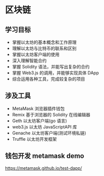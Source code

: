 # 区块链

## 学习目标

- 掌握以太坊的基本概念和工作原理
- 理解以太坊与比特币的联系和区别
- 掌握以太坊客户端的使用
- 深入理解智能合约
- 掌握 Solidity 语法，并能写出复杂的合约
- 掌握 Web3.js 的调用，并能够实现具体 DApp
- 综合运用各种工具，完成较复杂的项目

## 涉及工具

- MetaMask 浏览器插件钱包
- Remix 基于浏览器的 Solidity 在线编辑器
- Geth 以太坊客户端(go 语言)
- web3.js 以太坊 JavaScriptAPI 库
- Genache 以太坊客户端(测试环境私链)
- Truffle 以太坊开发框架

## 钱包开发 metamask demo

https://metamask.github.io/test-dapp/
